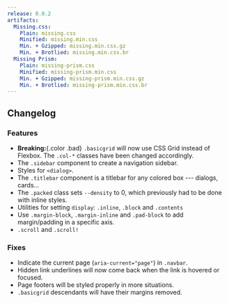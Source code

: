 ```yaml
---
release: 0.0.2
artifacts:
  Missing.css:
    Plain: missing.css
    Minified: missing.min.css
    Min. + Gzipped: missing.min.css.gz
    Min. + Brotlied: missing.min.css.br
  Missing Prism:
    Plain: missing-prism.css
    Minified: missing-prism.min.css
    Min. + Gzipped: missing-prism.min.css.gz
    Min. + Brotlied: missing-prism.min.css.br
---
```


## Changelog

### Features

 - **Breaking:**{.color .bad} `.basicgrid` will now use CSS Grid instead of
   Flexbox. The `.col-*` classes have been changed accordingly.
 - The `.sidebar` component to create a navigation sidebar.
 - Styles for `<dialog>`.
 - The `.titlebar` component is a titlebar for any colored box --- dialogs,
   cards...
 - The `.packed` class sets `--density` to 0, which previously had to be done
   with inline styles.
 - Utilities for setting `display`: `.inline`, `.block` and `.contents`
 - Use `.margin-block`, `.margin-inline` and `.pad-block` to add margin/padding
   in a specific axis.
 - `.scroll` and `.scroll!`

### Fixes

 - Indicate the current page (`aria-current="page"`) in `.navbar`.
 - Hidden link underlines will now come back when the link is hovered or
   focused.
 - Page footers will be styled properly in more situations.
 - `.basicgrid` descendants will have their margins removed.